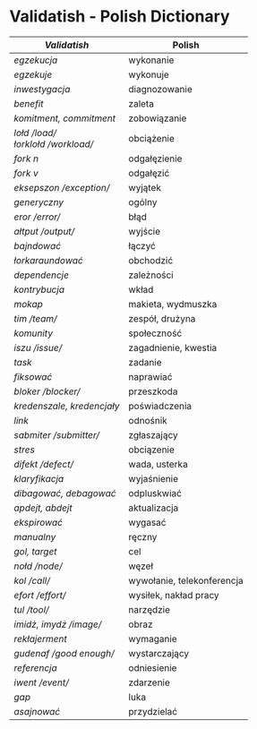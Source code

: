 # Validatish - Polish Dictionary

*Validatish* | Polish
--- | ---
*egzekucja*	| wykonanie
*egzekuje* | wykonuje
*inwestygacja* |	diagnozowanie
*benefit* |	zaleta
*komitment, commitment* |	zobowiązanie
*lołd /load/<br>łorklołd /workload/* | obciążenie
*fork n* |	odgałęzienie
*fork v* |	odgałęzić
*eksepszon /exception/* |	wyjątek
*generyczny* | ogólny
*eror /error/* |	błąd
*ałtput /output/* |	wyjście
*bajndować* |	łączyć
*łorkaraundować* |	obchodzić
*dependencje* |	zależności
*kontrybucja* |	wkład
*mokap* |	makieta, wydmuszka
*tim /team/* | zespół, drużyna
*komunity* |społeczność
*iszu /issue/* | zagadnienie, kwestia
*task* | zadanie
*fiksować* | naprawiać
*bloker /blocker/* | przeszkoda
*kredenszale, kredencjały* | poświadczenia
*link* | odnośnik
*sabmiter /submitter/* | zgłaszający
*stres* | obciązenie
*difekt /defect/* | wada, usterka
*klaryfikacja* | wyjaśnienie
*dibagować, debagować* | odpluskwiać
*apdejt, abdejt* | aktualizacja
*ekspirować* | wygasać
*manualny* | ręczny
*gol, target* | cel
*nołd /node/* | węzeł
*kol /call/* | wywołanie, telekonferencja
*efort /effort/* | wysiłek, nakład pracy
*tul /tool/* | narzędzie
*imidż, imydż /image/* | obraz
*rekłajerment* | wymaganie
*gudenaf /good enough/* | wystarczający
*referencja* | odniesienie
*iwent /event/* | zdarzenie
*gap* | luka
*asajnować* | przydzielać
